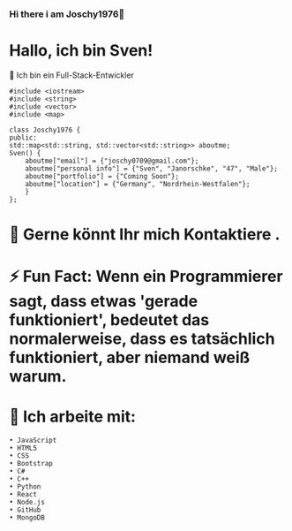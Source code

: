### Hi there i am Joschy1976👋

# Hallo, ich bin Sven! 

 Ich bin ein Full-Stack-Entwickler


    
    #include <iostream>
    #include <string>
    #include <vector>
    #include <map>

    class Joschy1976 {
    public:
    std::map<std::string, std::vector<std::string>> aboutme;
    Sven() {
        aboutme["email"] = {"joschy0709@gmail.com"};
        aboutme["personal info"] = {"Sven", "Janorschke", "47", "Male"};
        aboutme["portfolio"] = {"Coming Soon"};
        aboutme["location"] = {"Germany", "Nordrhein-Westfalen"};
        }
    };
# 💬 Gerne könnt Ihr mich Kontaktiere .

# ⚡ Fun Fact: Wenn ein Programmierer sagt, dass etwas 'gerade funktioniert', bedeutet das    	 	           normalerweise, dass es tatsächlich funktioniert, aber niemand weiß warum.

# 🤔 Ich arbeite mit:
    • JavaScript
    • HTML5
    • CSS
    • Bootstrap
    • C#
    • C++
    • Python
    • React
    • Node.js
    • GitHub
    • MongoDB
